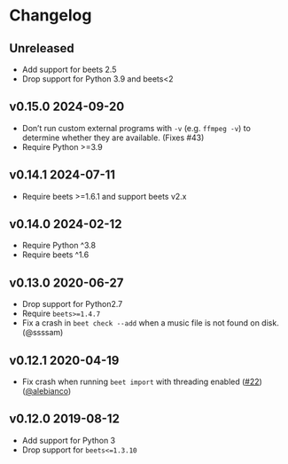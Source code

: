 # Changelog

## Unreleased

- Add support for beets 2.5
- Drop support for Python 3.9 and beets<2

## v0.15.0 2024-09-20

- Don’t run custom external programs with `-v` (e.g. `ffmpeg -v`) to determine
  whether they are available. (Fixes #43)
- Require Python >=3.9

## v0.14.1 2024-07-11

- Require beets >=1.6.1 and support beets v2.x

## v0.14.0 2024-02-12

- Require Python ^3.8
- Require beets ^1.6

## v0.13.0 2020-06-27

- Drop support for Python2.7
- Require `beets>=1.4.7`
- Fix a crash in `beet check --add` when a music file is not found on disk. (@ssssam)

## v0.12.1 2020-04-19

- Fix crash when running `beet import` with threading enabled ([#22](https://github.com/geigerzaehler/beets-check/issues/22)) ([@alebianco](https://github.com/alebianco))

## v0.12.0 2019-08-12

- Add support for Python 3
- Drop support for `beets<=1.3.10`
